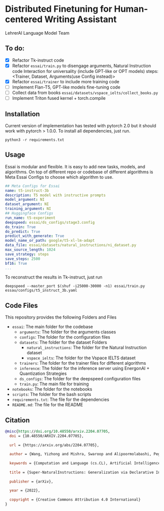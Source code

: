 # Distributed Finetuning for Human-centered Writing Assistant
LehrerAI Language Model Team

## To do:
- [x] Refactor Tk-instruct code
- [x] Refactor `essai/train.py` to disengage arguments, Natural Instruction code Interaction for universality (include GPT-like or OPT models) steps: <Trainer, Dataset, Arguments(use Config instead)>
- [x] Refactor `essai/trainer` to include more training code
- [ ] Implement Flan-T5, GPT-like models fine-tuning code
- [ ] Collect data from books `essai/datasets/vspace_ielts/collect_books.py`
- [ ] Implement Triton fused kernel + torch.compile

## Installation
Current version of implementation has tested with pytorch 2.0 but it should work with pytorch > 1.0.0. To install all dependencies, just run.
```
python3 -r requirements.txt
```

## Usage
Essai is modular and flexible. It is easy to add new tasks, models, and algorithms. On top of different repo or codebase of different algorithms is Meta Essai Configs to choose which algorithm to use.

```yaml
## Meta Configs for Essai
name: t5-instruct-3b
description: T5 model with instructive prompts
model_argument: NI
dataset_argument: NI
training_argument: NI
## Huggingface Configs
run_name: t5-experiment
deepspeed: essai/ds_configs/stage3.config
do_train: True
do_predict: True
predict_with_generate: True
model_name_or_path: google/t5-xl-lm-adapt
data_file: essai/datasets/natural_instructions/ni_dataset.py
max_source_length: 1024
save_strategy: steps
save_steps: 2500
bf16: True
...
```
To reconstruct the results in Tk-instruct, just run
```
deepspeed --master_port $(shuf -i25000-30000 -n1) essai/train.py essau/configs/t5_instruct_3b.yaml
```
## Code Files
This repository provides the following Folders and Files
- `essai`: The main folder for the codebase
  - `arguments`: The folder for the arguments classes
  - `configs`: The folder for the configuration files
  - `datasets`: The folder for the dataset Folders
    - `natural_instructions`: The folder for the Natural Instruction dataset
    - `vspace_ielts`: The folder for the Vspace IELTS dataset
  - `trainers`: The folder for the trainer files for different algorithms
  - `inference`: The folder for the inference server using EnergonAI + Quantization Strategies
  - `ds_configs`: The folder for the deepspeed configuration files
  - `train.py`: The main file for training
- `notebooks`: The folder for the notebooks
- `scripts`: The folder for the bash scripts
- `requirements.txt`: The file for the dependencies
- `README.md`: The file for the README
## Citation
```bibtex
@misc{https://doi.org/10.48550/arxiv.2204.07705,
  doi = {10.48550/ARXIV.2204.07705},
  
  url = {https://arxiv.org/abs/2204.07705},
  
  author = {Wang, Yizhong and Mishra, Swaroop and Alipoormolabashi, Pegah and Kordi, Yeganeh and Mirzaei, Amirreza and Arunkumar, Anjana and Ashok, Arjun and Dhanasekaran, Arut Selvan and Naik, Atharva and Stap, David and Pathak, Eshaan and Karamanolakis, Giannis and Lai, Haizhi Gary and Purohit, Ishan and Mondal, Ishani and Anderson, Jacob and Kuznia, Kirby and Doshi, Krima and Patel, Maitreya and Pal, Kuntal Kumar and Moradshahi, Mehrad and Parmar, Mihir and Purohit, Mirali and Varshney, Neeraj and Kaza, Phani Rohitha and Verma, Pulkit and Puri, Ravsehaj Singh and Karia, Rushang and Sampat, Shailaja Keyur and Doshi, Savan and Mishra, Siddhartha and Reddy, Sujan and Patro, Sumanta and Dixit, Tanay and Shen, Xudong and Baral, Chitta and Choi, Yejin and Smith, Noah A. and Hajishirzi, Hannaneh and Khashabi, Daniel},
  
  keywords = {Computation and Language (cs.CL), Artificial Intelligence (cs.AI), FOS: Computer and information sciences, FOS: Computer and information sciences},
  
  title = {Super-NaturalInstructions: Generalization via Declarative Instructions on 1600+ NLP Tasks},
  
  publisher = {arXiv},
  
  year = {2022},
  
  copyright = {Creative Commons Attribution 4.0 International}
}

```
